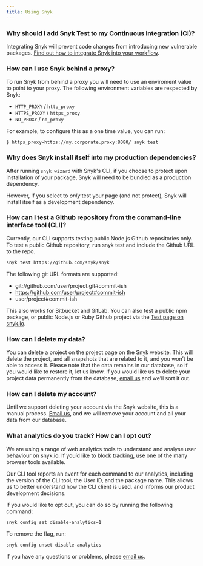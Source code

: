 ```yaml
---
title: Using Snyk
---
```


### Why should I add Snyk Test to my Continuous Integration (CI)?

Integrating Snyk will prevent code changes from introducing new vulnerable packages. [Find out how to integrate Snyk into your workflow](https://snyk.io/docs/using-snyk/#integrating-snyk-into-your-dev-workflow).

### How can I use Snyk behind a proxy?

To run Snyk from behind a proxy you will need to use an enviroment value to point to your proxy. The following environment variables are respected by Snyk:

- `HTTP_PROXY` / `http_proxy`
- `HTTPS_PROXY` / `https_proxy`
- `NO_PROXY` / `no_proxy`

For example, to configure this as a one time value, you can run:

`$ https_proxy=https://my.corporate.proxy:8080/ snyk test`

### Why does Snyk install itself into my production dependencies?

After running `snyk wizard` with Snyk's CLI, if you choose to protect upon installation of your package, Snyk will need to be bundled as a production dependency.

However, if you select to *only* test your page (and not protect), Snyk will install itself as a development dependency.

### How can I test a Github repository from the command-line interface tool (CLI)?

Currently, our CLI supports testing public Node.js Github repositories only.
To test a public Github repository, run snyk test and include the Github URL to the repo.

```zsh
snyk test https://github.com/snyk/snyk
```

The following git URL formats are supported:

* git://github.com/user/project.git#commit-ish
* https://github.com/user/project#commit-ish
* user/project#commit-ish

This also works for Bitbucket and GitLab.
You can also test a public npm package, or public Node.js or Ruby Github project via the [Test page on snyk.io](https://snyk.io/test/).

### How can I delete my data?

You can delete a project on the project page on the Snyk website. This will delete the project, and all snapshots that are related to it, and you won’t be able to access it. Please note that the data remains in our database, so if you would like to restore it, let us know. If you would like us to delete your project data permanently from the database, <a href="mailto:support@snyk.io">email us</a> and we’ll sort it out.

### How can I delete my account?

Until we support deleting your account via the Snyk website, this is a manual process. <a href="mailto:support@snyk.io">Email us</a>, and we will remove your account and all your data from our database.

### What analytics do you track? How can I opt out?

We are using a range of web analytics tools to understand and analyse user behaviour on snyk.io. If you’d like to block tracking, use one of the many browser tools available.

Our CLI tool reports an event for each command to our analytics, including the version of the CLI tool, the User ID, and the package name. This allows us to better understand how the CLI client is used, and informs our product development decisions.

If you would like to opt out, you can do so by running the following command:

```zsh
snyk config set disable-analytics=1
```

To remove the flag, run:

```zsh
snyk config unset disable-analytics
```

If you have any questions or problems, please <a href="mailto:support@snyk.io">email us</a>.
